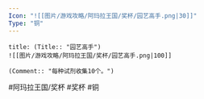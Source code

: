 ```yaml
---
Icon: "![[图片/游戏攻略/阿玛拉王国/奖杯/园艺高手.png|30]]"
Type: "铜"
---
```

```ad-common-bronze-trophy
title: (Title:: "园艺高手")
![[图片/游戏攻略/阿玛拉王国/奖杯/园艺高手.png|100]]

(Comment:: "每种试剂收集10个。")
```

#阿玛拉王国/奖杯 #奖杯 #铜
